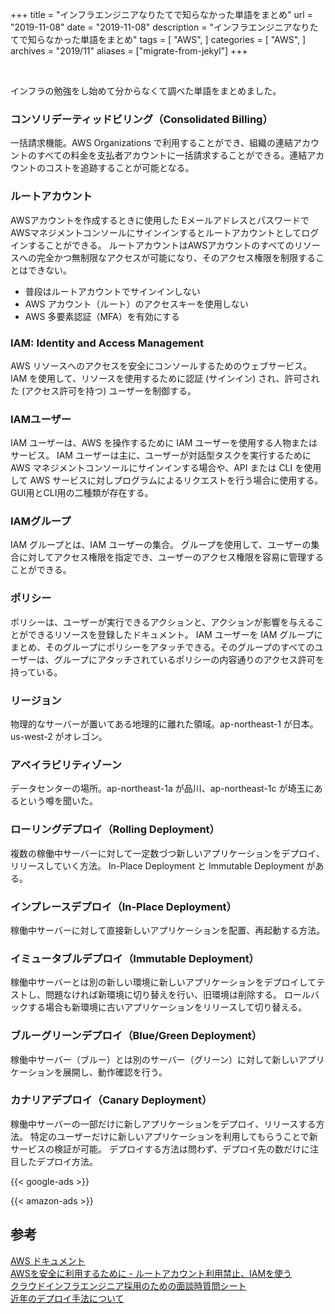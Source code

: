 +++
title =  "インフラエンジニアなりたてで知らなかった単語をまとめ"
url = "2019-11-08"
date = "2019-11-08"
description = "インフラエンジニアなりたてで知らなかった単語をまとめ"
tags = [
    "AWS",
]
categories = [
    "AWS",
]
archives = "2019/11"
aliases = ["migrate-from-jekyl"]
+++

<br>

インフラの勉強をし始めて分からなくて調べた単語をまとめました。


### コンソリデーティッドビリング（Consolidated Billing）
一括請求機能。AWS Organizations で利用することができ、組織の連結アカウントのすべての料金を支払者アカウントに一括請求することができる。連結アカウントのコストを追跡することが可能となる。

### ルートアカウント
AWSアカウントを作成するときに使用した Eメールアドレスとパスワードで AWSマネジメントコンソールにサインインするとルートアカウントとしてログインすることができる。
ルートアカウントはAWSアカウントのすべてのリソースへの完全かつ無制限なアクセスが可能になり、そのアクセス権限を制限することはできない。
- 普段はルートアカウントでサインインしない
- AWS アカウント（ルート）のアクセスキーを使用しない
- AWS 多要素認証（MFA）を有効にする

### IAM: Identity and Access Management
AWS リソースへのアクセスを安全にコンソールするためのウェブサービス。IAM を使用して、リソースを使用するために認証 (サインイン) され、許可された (アクセス許可を持つ) ユーザーを制御する。

### IAMユーザー
IAM ユーザーは、AWS を操作するために IAM ユーザーを使用する人物またはサービス。
IAM ユーザーは主に、ユーザーが対話型タスクを実行するために AWS マネジメントコンソールにサインインする場合や、API または CLI を使用して AWS サービスに対しプログラムによるリクエストを行う場合に使用する。
GUI用とCLI用の二種類が存在する。

### IAMグループ
IAM グループとは、IAM ユーザーの集合。
グループを使用して、ユーザーの集合に対してアクセス権限を指定でき、ユーザーのアクセス権限を容易に管理することができる。

### ポリシー
ポリシーは、ユーザーが実行できるアクションと、アクションが影響を与えることができるリソースを登録したドキュメント。
IAM ユーザーを IAM グループにまとめ、そのグループにポリシーをアタッチできる。そのグループのすべてのユーザーは、グループにアタッチされているポリシーの内容通りのアクセス許可を持っている。

### リージョン
物理的なサーバーが置いてある地理的に離れた領域。ap-northeast-1 が日本。us-west-2 がオレゴン。

### アベイラビリティゾーン
データセンターの場所。ap-northeast-1a が品川、ap-northeast-1c が埼玉にあるという噂を聞いた。

### ローリングデプロイ（Rolling Deployment）
複数の稼働中サーバーに対して一定数づつ新しいアプリケーションをデプロイ、リリースしていく方法。 In-Place Deployment と Immutable Deployment がある。

### インプレースデプロイ（In-Place Deployment）
稼働中サーバーに対して直接新しいアプリケーションを配置、再起動する方法。

### イミュータブルデプロイ（Immutable Deployment）
稼働中サーバーとは別の新しい環境に新しいアプリケーションをデプロイしてテストし、問題なければ新環境に切り替えを行い、旧環境は削除する。 ロールバックする場合も新環境に古いアプリケーションをリリースして切り替える。

### ブルーグリーンデプロイ（Blue/Green Deployment）
稼働中サーバー（ブルー）とは別のサーバー（グリーン）に対して新しいアプリケーションを展開し、動作確認を行う。

### カナリアデプロイ（Canary Deployment）
稼働中サーバーの一部だけに新しアプリケーションをデプロイ、リリースする方法。 特定のユーザーだけに新しいアプリケーションを利用してもらうことで新サービスの検証が可能。 デプロイする方法は問わず、デプロイ先の数だけに注目したデプロイ方法。



<!-- Google Ads -->
{{< google-ads >}}

<!-- Amazon Ads -->
{{< amazon-ads >}}


## 参考
[AWS ドキュメント](https://docs.aws.amazon.com/)  
[AWSを安全に利用するために - ルートアカウント利用禁止、IAMを使う](https://qiita.com/tonishy/items/9eb772b4a5a338ac6ee6#24-iam%E3%82%B0%E3%83%AB%E3%83%BC%E3%83%97)  
[クラウドインフラエンジニア採用のための面談時質問シート](https://qiita.com/raki/items/4347366f78b8580d9f54)  
[近年のデプロイ手法について](https://clonos.jp/knowledge/detail14/)  
